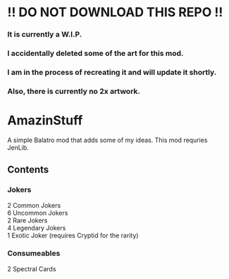 # !! DO NOT DOWNLOAD THIS REPO !! 
### It is currently a W.I.P. 
### I accidentally deleted some of the art for this mod.
### I am in the process of recreating it and will update it shortly.
### Also, there is currently no 2x artwork.

# AmazinStuff
A simple Balatro mod that adds some of my ideas. This mod requries JenLib.

## Contents

### Jokers
2 Common Jokers  
6 Uncommon Jokers  
2 Rare Jokers  
4 Legendary Jokers  
1 Exotic Joker (requires Cryptid for the rarity)  

### Consumeables
2 Spectral Cards
